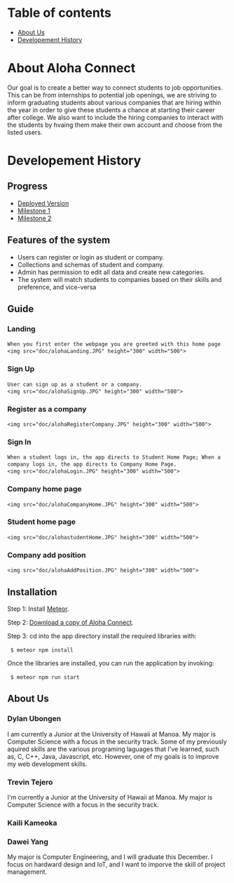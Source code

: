 # Table of contents

* [About Us](#about-us)
* [Developement History](#developement-history)

# About Aloha Connect
Our goal is to create a better way to connect students to job opportunities. This can be from internships to potential job openings, we are striving to inform graduating students about various companies that are hiring within the year in order to give these students a chance at starting their career after college. We also want to include the hiring companies to interact with the students by hvaing them make their own account and choose from the listed users.

# Developement History
## Progress
* [Deployed Version](http://alohaconnectm2.meteorapp.com)
* [Milestone 1](https://github.com/alohaconnect/alohaconnect/projects/1)
* [Milestone 2](https://github.com/alohaconnect/alohaconnect/projects/2)

## Features of the system
<ul>
  <li>Users can register or login as student or company.</li>
  <li>Collections and schemas of student and company.</li>
  <li>Admin has permission to edit all data and create new categories.</li>
  <li>The system will match students to companies based on their skills and preference, and vice-versa</li>
</ul>

## Guide

### Landing
    When you first enter the webpage you are greeted with this home page
    <img src="doc/alohaLanding.JPG" height="300" width="500">
### Sign Up
    User can sign up as a student or a company.
    <img src="doc/alohaSignUp.JPG" height="300" width="500">
### Register as a company
    <img src="doc/alohaRegisterCompany.JPG" height="300" width="500">
### Sign In
    When a student logs in, the app directs to Student Home Page; When a company logs in, the app directs to Company Home Page.
    <img src="doc/alohaLogin.JPG" height="300" width="500">
### Company home page
    <img src="doc/alohaCompanyHome.JPG" height="300" width="500">
### Student home page
    <img src="doc/alohastudentHome.JPG" height="300" width="500">
### Company add position
    <img src="doc/alohaAddPosition.JPG" height="300" width="500">

  
  
## Installation

Step 1: Install [Meteor](https://www.meteor.com/install).

Step 2: [Download a copy of Aloha Connect](https://github.com/alohaconnect/alohaconnect).

Step 3: cd into the app directory install the required libraries with:

<code> $ meteor npm install </code>

Once the libraries are installed, you can run the application by invoking:

<code> $ meteor npm run start </code>

## About Us

### Dylan Ubongen

I am currently a Junior at the University of Hawaii at Manoa. My major is Computer Science with a focus in the security track. Some of my previously aquired skills are the various programing laguages that I've learned, such as, C, C++, Java, Javascript, etc. However, one of my goals is to improve my web development skills.

### Trevin Tejero
I'm currently a Junior at the University of Hawaii at Manoa. My major is Computer Science with a focus in the security track.

### Kaili Kameoka

### Dawei Yang
My major is Computer Engineering, and I will graduate this December. I focus on hardward design and IoT, and I want to imporve the skill of project management.

